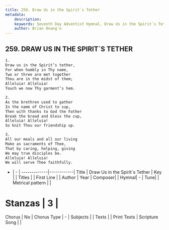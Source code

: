 ```yaml
---
title: 259. Draw Us in the Spirit`s Tether
metadata:
    description: 
    keywords: Seventh Day Adventist Hymnal, Draw Us in the Spirit`s Tether, , 
    author: Brian Onang'o
---
```



## 259. DRAW US IN THE SPIRIT`S TETHER

```txt
1.
Draw us in the Spirit’s tether,
For when humbly in Thy name,
Two or three are met together
Thou are in the midst of them;
Alleluia! Alleluia!
Touch we now Thy garment’s hem.

2.
As the brethren used to gather
In the name of Christ to sup,
Then with thanks to God the Father
Break the bread and bless the cup,
Alleluia! Alleluia!
So knit Thou our friendship up.

3.
All our meals and all our living
Make as sacraments of Thee,
That by caring, helping, giving
We may true disciples be.
Alleluia! Alleluia!
We will serve Thee faithfully.
```

- |   -  |
-------------|------------|
Title | Draw Us in the Spirit`s Tether |
Key |  |
Titles |  |
First Line |  |
Author | 
Year | 
Composer|  |
Hymnal|  - |
Tune|  |
Metrical pattern | |
# Stanzas | 3 |
Chorus | No |
Chorus Type | - |
Subjects |  |
Texts |  |
Print Texts | 
Scripture Song |  |
  

